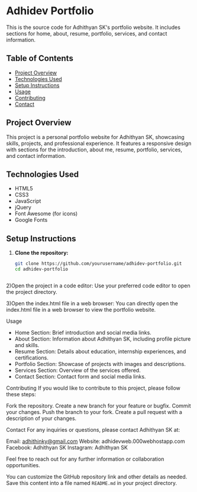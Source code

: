 # Adhidev Portfolio

This is the source code for Adhithyan SK's portfolio website. It includes sections for home, about, resume, portfolio, services, and contact information.

## Table of Contents
- [Project Overview](#project-overview)
- [Technologies Used](#technologies-used)
- [Setup Instructions](#setup-instructions)
- [Usage](#usage)
- [Contributing](#contributing)
- [Contact](#contact)

## Project Overview
This project is a personal portfolio website for Adhithyan SK, showcasing skills, projects, and professional experience. It features a responsive design with sections for the introduction, about me, resume, portfolio, services, and contact information.

## Technologies Used
- HTML5
- CSS3
- JavaScript
- jQuery
- Font Awesome (for icons)
- Google Fonts

## Setup Instructions
1. **Clone the repository:**
   ```bash
   git clone https://github.com/yourusername/adhidev-portfolio.git
   cd adhidev-portfolio



2)Open the project in a code editor:
Use your preferred code editor to open the project directory.


3)Open the index.html file in a web browser:
You can directly open the index.html file in a web browser to view the portfolio website.


Usage
* Home Section: Brief introduction and social media links.
* About Section: Information about Adhithyan SK, including profile picture and skills.
* Resume Section: Details about education, internship experiences, and certifications.
* Portfolio Section: Showcase of projects with images and descriptions.
* Services Section: Overview of the services offered.
* Contact Section: Contact form and social media links.

Contributing
If you would like to contribute to this project, please follow these steps:

Fork the repository.
Create a new branch for your feature or bugfix.
Commit your changes.
Push the branch to your fork.
Create a pull request with a description of your changes.


Contact
For any inquiries or questions, please contact Adhithyan SK at:

Email: adhithinky@gmail.com
Website: adhidevweb.000webhostapp.com
Facebook: Adhithyan SK
Instagram: Adhithyan SK


Feel free to reach out for any further information or collaboration opportunities.


You can customize the GitHub repository link and other details as needed. Save this content into a file named `README.md` in your project directory.
